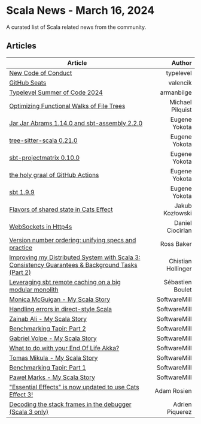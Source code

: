 

# Scala News - March 16, 2024

A curated list of Scala related news from the community.

## Articles

| Article       | Author  |
| ------------- | -----:|
| [New Code of Conduct](/typelevel.github.com/blog/2024/03/11/code-of-conduct.html) | typelevel |
| [GitHub Seats](/typelevel.github.com/blog/2024/03/10/github-seats.html) | valencik |
| [Typelevel Summer of Code 2024](/typelevel.github.com/blog/2024/03/02/gsoc.html) | armanbilge |
| [Optimizing Functional Walks of File Trees](https://mpilquist.github.io/blog/2024/02/20/fs2/) | Michael Pilquist |
| [Jar Jar Abrams 1.14.0 and sbt-assembly 2.2.0](https://eed3si9n.com/jarjar-abrams-1.14.0-sbt-assembly-2.2.0) | Eugene Yokota |
| [tree-sitter-scala 0.21.0](https://eed3si9n.com/tree-sitter-scala-0.21.0) | Eugene Yokota |
| [sbt-projectmatrix 0.10.0](https://eed3si9n.com/sbt-projectmatrix-0.10.0) | Eugene Yokota |
| [the holy graal of GitHub Actions](https://eed3si9n.com/holy-graal-of-gitHub-actions/) | Eugene Yokota |
| [sbt 1.9.9](https://eed3si9n.com/sbt-1.9.9) | Eugene Yokota |
| [Flavors of shared state in Cats Effect](https://blog.kubukoz.com/flavors-of-shared-state/) | Jakub Kozłowski |
| [WebSockets in Http4s](https://blog.rockthejvm.com/websockets-in-http4s/) | Daniel Ciocîrlan |
| [Version number ordering: unifying specs and practice](https://rossabaker.com/blog/version-number-ordering/) | Ross Baker |
| [Improving my Distributed System with Scala 3: Consistency Guarantees & Background Tasks (Part 2)](https://chollinger.com/blog/2024/02/improving-my-distributed-system-with-scala-3-consistency-guarantees-background-tasks-part-2/) | Chistian Hollinger |
| [Leveraging sbt remote caching on a big modular monolith](https://medium.com/teads-engineering/leveraging-sbt-remote-caching-on-a-big-modular-monolith-84826f949ae8?source=rss------scala-5) | Sébastien Boulet |
| [Monica McGuigan - My Scala Story](https://softwaremill.com/monica-mcguigan-my-scala-story) | SoftwareMill |
| [Handling errors in direct-style Scala](https://softwaremill.com/handling-errors-in-direct-style-scala) | SoftwareMill |
| [Zainab Ali - My Scala Story](https://softwaremill.com/zainab-ali-my-scala-story) | SoftwareMill |
| [Benchmarking Tapir: Part 2](https://softwaremill.com/benchmarking-tapir-part-2) | SoftwareMill |
| [Gabriel Volpe - My Scala Story](https://softwaremill.com/gabriel-volpe-my-scala-story) | SoftwareMill |
| [What to do with your End Of Life Akka?](https://softwaremill.com/what-to-do-with-your-end-of-life-akka) | SoftwareMill |
| [Tomas Mikula - My Scala Story](https://softwaremill.com/tomas-mikula-my-scala-story) | SoftwareMill |
| [Benchmarking Tapir: Part 1](https://softwaremill.com/benchmarking-tapir-part-1) | SoftwareMill |
| [Paweł Marks - My Scala Story](https://softwaremill.com/pawel-marks-my-scala-story) | SoftwareMill |
| ["Essential Effects" is now updated to use Cats Effect 3!](https://www.inner-product.com/posts/essential-effects-now-with-cats-effect-3/) | Adam Rosien |
| [Decoding the stack frames in the debugger (Scala 3 only)](https://contributors.scala-lang.org/t/decoding-the-stack-frames-in-the-debugger-scala-3-only/6591) | Adrien Piquerez |

